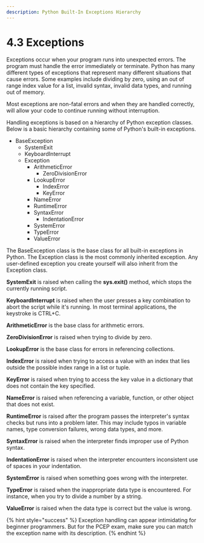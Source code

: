 ```yaml
---
description: Python Built-In Exceptions Hierarchy
---
```


# 4.3 Exceptions

Exceptions occur when your program runs into unexpected errors. The program must handle the error immediately or terminate. Python has many different types of exceptions that represent many different situations that cause errors. Some examples include dividing by zero, using an out of range index value for a list, invalid syntax, invalid data types, and running out of memory.

Most exceptions are non-fatal errors and when they are handled correctly, will allow your code to continue running without interruption.

Handling exceptions is based on a hierarchy of Python exception classes. Below is a basic hierarchy containing some of Python's built-in exceptions.

* BaseException
  * SystemExit
  * KeyboardInterrupt
  * Exception
    * ArithmeticError
      * ZeroDivisionError
    * LookupError
      * IndexError
      * KeyError
    * NameError
    * RuntimeError
    * SyntaxError
      * IndentationError
    * SystemError
    * TypeError
    * ValueError

The BaseException class is the base class for all built-in exceptions in Python. The Exception class is the most commonly inherited exception. Any user-defined exception you create yourself will also inherit from the Exception class.

**SystemExit** is raised when calling the **sys.exit()** method, which stops the currently running script.

**KeyboardInterrupt** is raised when the user presses a key combination to abort the script while it's running. In most terminal applications, the keystroke is CTRL+C.

**ArithmeticError** is the base class for arithmetic errors.

**ZeroDivisionError** is raised when trying to divide by zero.

**LookupError** is the base class for errors in referencing collections.

**IndexError** is raised when trying to access a value with an index that lies outside the possible index range in a list or tuple.

**KeyError** is raised when trying to access the key value in a dictionary that does not contain the key specified.

**NameError** is raised when referencing a variable, function, or other object that does not exist.

**RuntimeError** is raised after the program passes the interpreter's syntax checks but runs into a problem later. This may include typos in variable names, type conversion failures, wrong data types, and more.

**SyntaxError** is raised when the interpreter finds improper use of Python syntax.

**IndentationError** is raised when the interpreter encounters inconsistent use of spaces in your indentation.

**SystemError** is raised when something goes wrong with the interpreter.

**TypeError** is raised when the inappropriate data type is encountered. For instance, when you try to divide a number by a string.

**ValueError** is raised when the data type is correct but the value is wrong.

{% hint style="success" %}
Exception handling can appear intimidating for beginner programmers. But for the PCEP exam, make sure you can match the exception name with its description.
{% endhint %}
